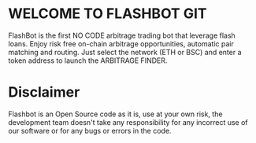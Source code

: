 # WELCOME TO FLASHBOT GIT

FlashBot is the first NO CODE arbitrage trading bot that leverage flash loans. Enjoy risk free on-chain arbitrage opportunities, automatic pair matching and routing. Just select the network (ETH or BSC) and enter a token address to launch the ARBITRAGE FINDER.

# Disclaimer

Flashbot is an Open Source code as it is, use at your own risk, the development team doesn't take any responsibility for any incorrect use of our software or for any bugs or errors in the code.
